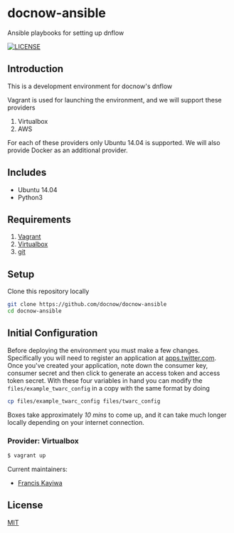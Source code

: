 # docnow-ansible
Ansible playbooks for setting up dnflow

[![LICENSE](https://img.shields.io/badge/license-ISC-blue.svg?style=flat-square)](./LICENSE)

## Introduction

This is a development environment for docnow's dnflow

Vagrant is used for launching the environment, and we will support these providers

1. Virtualbox
2. AWS

For each of these providers only Ubuntu 14.04 is supported. We will also provide Docker as an additional provider.

## Includes

- Ubuntu 14.04
- Python3

## Requirements

1. [Vagrant](http://www.vagrantup.com/)
2. [Virtualbox](https://www.virtualbox.org/)
3. [git](https://git-scm.com/)

## Setup

Clone this repository locally

```bash
git clone https://github.com/docnow/docnow-ansible
cd docnow-ansible
```


## Initial Configuration

Before deploying the environment you must make a few changes. Specifically you will need to register an application at [apps.twitter.com](https://apps.twitter.com). Once you've created your application, note down the consumer key, consumer secret and then click to generate an access token and access token secret. With these four variables in hand you can modify the `files/example_twarc_config` in a copy with the same format by doing

```bash
cp files/example_twarc_config files/twarc_config
```

Boxes take approximately _10 mins_ to come up, and it can take much longer locally depending on your internet connection.

### Provider: Virtualbox

```bash
$ vagrant up
```

Current maintainers:

* [Francis Kayiwa](https://github.com/kayiwa)

## License

[MIT](https://opensource.org/licenses/ISC)
